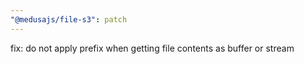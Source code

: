 ```yaml
---
"@medusajs/file-s3": patch
---
```


fix: do not apply prefix when getting file contents as buffer or stream
